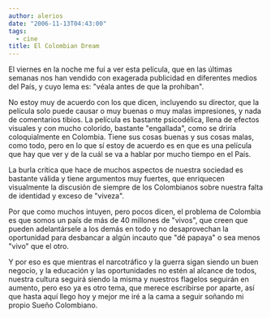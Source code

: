 ```yaml
---
author: alerios
date: "2006-11-13T04:43:00"
tags:
  - cine
title: El Colombian Dream
---
```


El viernes en la noche me fuí a ver esta película, que en las últimas semanas
nos han vendido con exagerada publicidad en diferentes medios del País, y cuyo
lema es: "véala antes de que la prohiban".

No estoy muy de acuerdo con los que dicen, incluyendo su director, que la
película solo puede causar o muy buenas o muy malas impresiones, y nada de
comentarios tibios. La película es bastante psicodélica, llena de efectos
visuales y con mucho colorido, bastante "engallada", como se driría
coloquialmente en Colombia. Tiene sus cosas buenas y sus cosas malas, como
todo, pero en lo que sí estoy de acuerdo es en que es una película que hay que
ver y de la cuál se va a hablar por mucho tiempo en el País.

La burla crítica que hace de muchos aspectos de nuestra sociedad es bastante
válida y tiene argumentos muy fuertes, que enriquecen visualmente la discusión
de siempre de los Colombianos sobre nuestra falta de identidad y exceso de
"viveza".

Por que como muchos intuyen, pero pocos dicen, el problema de Colombia es que
somos un país de más de 40 millones de "vivos", que creen que pueden
adelantársele a los demás en todo y no desaprovechan la oportunidad para
desbancar a algún incauto que "dé papaya" o sea menos "vivo" que el otro.

Y por eso es que mientras el narcotráfico y la guerra sigan siendo un buen
negocio, y la educación y las oportunidades no estén al alcance de todos,
nuestra cultura seguirá siendo la misma y nuestros flagelos seguirán en
aumento, pero eso ya es otro tema, que merece escribirse por aparte, así que
hasta aquí llego hoy y mejor me iré a la cama a seguir soñando mi propio Sueño
Colombiano.
